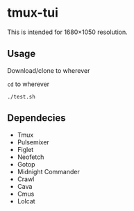 # tmux-tui
This is intended for 1680×1050 resolution.

## Usage
Download/clone to wherever

`cd` to wherever

`./test.sh`

## Dependecies
* Tmux
* Pulsemixer
* Figlet
* Neofetch
* Gotop
* Midnight Commander
* Crawl
* Cava
* Cmus
* Lolcat
